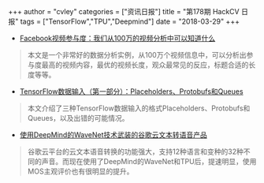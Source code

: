 +++
author = "cvley"
categories = ["资讯日报"]
title = "第178期 HackCV 日报"
tags = ["TensorFlow","TPU","Deepmind"]
date = "2018-03-29"
+++

- [Facebook视频参与度：我们从100万的视频分析中可以知道什么](http://buzzsumo.com/blog/facebook-video-engagement-learned-analyzing-100-million-videos/?from=hackcv&hmsr=hackcv.com&utm_medium=hackcv.com&utm_source=hackcv.com)

> 本文是一个非常好的数据分析实例，从100万个视频信息中，可以分析出参与度最高的视频内容，最优的视频长度，观众最常见的反应，标题合适的长度等等。

- [TensorFlow数据输入（第一部分）：Placeholders、Protobufs和Queues](https://indico.io/blog/tensorflow-data-inputs-part1-placeholders-protobufs-queues/?from=hackcv&hmsr=hackcv.com&utm_medium=hackcv.com&utm_source=hackcv.com)

> 本文介绍了三种TensorFlow数据输入的格式Placeholders、Protobufs和Queues，以及出错的可能情况。

- [使用DeepMind的WaveNet技术武装的谷歌云文本转语音产品](https://cloudplatform.googleblog.com/2018/03/introducing-Cloud-Text-to-Speech-powered-by-Deepmind-WaveNet-technology.html?from=hackcv&hmsr=hackcv.com&utm_medium=hackcv.com&utm_source=hackcv.com)

> 谷歌云平台的云文本语音转换的功能强大，支持12种语言和变种的32种不同的声音。而现在使用了DeepMind的WaveNet和TPU后，提速明显，使用MOS主观评价也有很明显的提升。

